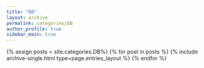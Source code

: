 ```yaml
---
title: "DB"
layout: archive
permalink: categories/DB
author_profile: true
sidebar_main: true
---
```


{% assign posts = site.categories.DB%}
{% for post in posts %} {% include archive-single.html type=page.entries_layout %} {% endfor %}